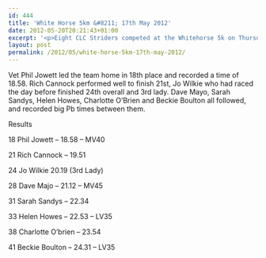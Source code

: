 ```yaml
---
id: 444
title: 'White Horse 5km &#8211; 17th May 2012'
date: 2012-05-20T20:21:43+01:00
excerpt: '<p>Eight CLC Striders competed at the Whitehorse 5k on Thursday May 18th at Sandhurst. </p>'
layout: post
permalink: /2012/05/white-horse-5km-17th-may-2012/
---
```

</p> 

Vet Phil Jowett led the team home in 18th place and recorded a time of 18.58. Rich Cannock performed well to finish 21st, Jo Wilkie who had raced the day before finished 24th overall and 3rd lady. Dave Mayo, Sarah Sandys, Helen Howes, Charlotte O&#8217;Brien and Beckie Boulton all followed, and recorded big Pb times between them.

Results

18 Phil Jowett &#8211; 18.58 &#8211; MV40

21 Rich Cannock &#8211; 19.51

24 Jo Wilkie 20.19 (3rd Lady)

28 Dave Majo &#8211; 21.12 &#8211; MV45

31 Sarah Sandys &#8211; 22.34

33 Helen Howes &#8211; 22.53 &#8211; LV35

38 Charlotte O&#8217;brien &#8211; 23.54

41 Beckie Boulton &#8211; 24.31 &#8211; LV35